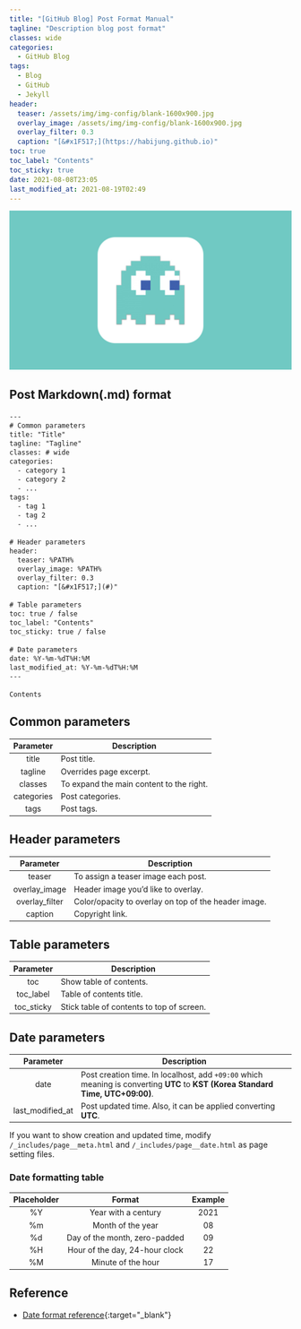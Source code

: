 ```yaml
---
title: "[GitHub Blog] Post Format Manual"
tagline: "Description blog post format"
classes: wide
categories:
  - GitHub Blog
tags:
  - Blog
  - GitHub
  - Jekyll
header:
  teaser: /assets/img/img-config/blank-1600x900.jpg
  overlay_image: /assets/img/img-config/blank-1600x900.jpg
  overlay_filter: 0.3
  caption: "[&#x1F517;](https://habijung.github.io)"
toc: true
toc_label: "Contents"
toc_sticky: true
date: 2021-08-08T23:05
last_modified_at: 2021-08-19T02:49
---
```



![Thumbnail](/assets/img/img-config/blank-1600x900.jpg)

## Post Markdown(.md) format

```
---
# Common parameters
title: "Title"
tagline: "Tagline"
classes: # wide
categories:
  - category 1
  - category 2
  - ...
tags:
  - tag 1
  - tag 2
  - ...

# Header parameters
header:
  teaser: %PATH%
  overlay_image: %PATH%
  overlay_filter: 0.3
  caption: "[&#x1F517;](#)"

# Table parameters
toc: true / false
toc_label: "Contents"
toc_sticky: true / false

# Date parameters
date: %Y-%m-%dT%H:%M
last_modified_at: %Y-%m-%dT%H:%M
---

Contents
```

## Common parameters

| Parameter  | Description                              |
| :-------:  | -----------                              |
| title      | Post title.                              |
| tagline    | Overrides page excerpt.                  |
| classes    | To expand the main content to the right. |
| categories | Post categories.                         |
| tags       | Post tags.                               |


## Header parameters

| Parameter      | Description                                          |
| :-------:      | -----------                                          |
| teaser         | To assign a teaser image each post.                  |
| overlay_image  | Header image you’d like to overlay.                  |
| overlay_filter | Color/opacity to overlay on top of the header image. |
| caption        | Copyright link.                                      |


## Table parameters

| Parameter  | Description                               |
| :-------:  | -----------                               |
| toc        | Show table of contents.                   |
| toc_label  | Table of contents title.                  |
| toc_sticky | Stick table of contents to top of screen. |


## Date parameters

| Parameter        | Description                                                                                                                     |
| :-------:        | -----------                                                                                                                     |
| date             | Post creation time. In localhost, add `+09:00` which meaning is converting **UTC** to **KST (Korea Standard Time, UTC+09:00)**. |
| last_modified_at | Post updated time. Also, it can be applied converting **UTC**.                                                                  |

If you want to show creation and updated time, modify `/_includes/page__meta.html` and `/_includes/page__date.html` as page setting files.

### Date formatting table

| Placeholder | Format                         | Example |
| :---------: | :----:                         | :-----: |
| %Y          | Year with a century            | 2021    |
| %m          | Month of the year              | 08      |
| %d          | Day of the month, zero-padded  | 09      |
| %H          | Hour of the day, 24-hour clock | 22      |
| %M          | Minute of the hour             | 17      |


## Reference
- [Date format reference](https://blog.yena.io/studynote/2017/11/06/Date-Formatting.html){:target="_blank"}
